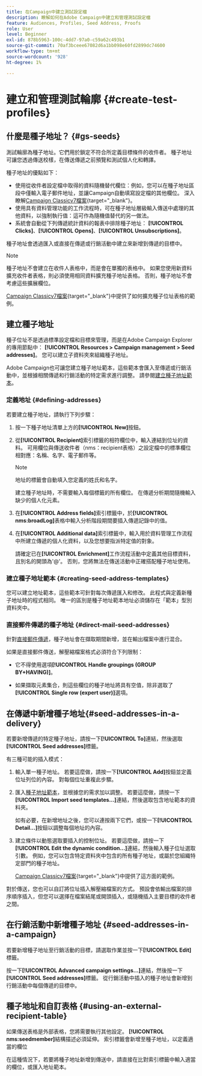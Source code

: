 ```yaml
---
title: 在Campaign中建立測試設定檔
description: 瞭解如何在Adobe Campaign中建立和管理測試設定檔
feature: Audiences, Profiles, Seed Address, Proofs
role: User
level: Beginner
exl-id: 878b5963-100c-4dd7-97a0-c59a62c493b1
source-git-commit: 70af3bceee67082d6a1bb098e60fd2899dc74600
workflow-type: tm+mt
source-wordcount: '928'
ht-degree: 1%

---
```


# 建立和管理測試輪廓 {#create-test-profiles}

## 什麼是種子地址？ {#gs-seeds}

測試輪廓為種子地址。它們用於鎖定不符合所定義目標條件的收件者。 種子地址可讓您透過傳送校樣，在傳送傳遞之前預覽和測試個人化和轉譯。

種子地址的優點如下：

* 使用從收件者設定檔中取得的資料隨機替代欄位：例如，您可以在種子地址區段中僅輸入電子郵件地址，並讓Campaign自動填寫設定檔的其他欄位。 深入瞭解[Campaign Classicv7檔案](https://experienceleague.adobe.com/docs/campaign-classic/using/sending-messages/using-seed-addresses/use-case--selecting-seed-addresses-on-criteria.html){target="_blank"}。
* 使用具有資料管理功能的工作流程時，可在種子地址層級輸入傳送中處理的其他資料，以強制執行值：這可作為隨機值替代的另一做法。
* 系統會自動從下列傳遞統計資料的報表中排除種子地址： **[!UICONTROL Clicks]**、**[!UICONTROL Opens]**、**[!UICONTROL Unsubscriptions]**。

種子地址會透過匯入或直接在傳遞或行銷活動中建立來新增到傳遞的目標中。

>[!NOTE]
>
>種子地址不會建立在收件人表格中，而是會在單獨的表格中。 如果您使用新資料擴充收件者表格，則必須使用相同資料擴充種子地址表格。 否則，種子地址不會考慮這些擴展欄位。
>
>[Campaign Classicv7檔案](https://experienceleague.adobe.com/docs/campaign-classic/using/sending-messages/using-seed-addresses/use-case--selecting-seed-addresses-on-criteria.html){target="_blank"}中提供了如何擴充種子位址表格的範例。

## 建立種子地址

種子位址不是透過標準設定檔和目標來管理，而是在Adobe Campaign Explorer的專用節點中： **[!UICONTROL Resources > Campaign management > Seed addresses]**。 您可以建立子資料夾來組織種子地址。

Adobe Campaign也可讓您建立種子地址範本，這些範本會匯入至傳遞或行銷活動中，並根據相關傳遞和行銷活動的特定需求進行調整。 請參閱[建立種子地址範本](#creating-seed-address-templates)。

### 定義地址 {#defining-addresses}

若要建立種子地址，請執行下列步驟：

1. 按一下種子地址清單上方的&#x200B;**[!UICONTROL New]**&#x200B;按鈕。
1. 從&#x200B;**[!UICONTROL Recipient]**&#x200B;索引標籤的相符欄位中，輸入連結到位址的資料。 可用欄位與傳送收件者（nms：recipient表格）之設定檔中的標準欄位相對應：名稱、名字、電子郵件等。

   >[!NOTE]
   >
   >地址的標籤會自動填入您定義的姓氏和名字。
   >
   >建立種子地址時，不需要輸入每個標籤的所有欄位。 在傳遞分析期間隨機輸入缺少的個人化元素。

1. 在&#x200B;**[!UICONTROL Address fields]**&#x200B;索引標籤中，於&#x200B;**[!UICONTROL nms:broadLog]**&#x200B;表格中輸入分析階段期間要插入傳遞記錄中的值。

1. 在&#x200B;**[!UICONTROL Additional data]**&#x200B;索引標籤中，輸入用於資料管理工作流程中所建立傳遞的個人化資料，以及您想要指派特定值的對象。

   請確定已在&#x200B;**[!UICONTROL Enrichment]**&#x200B;工作流程活動中定義其他目標資料，且別名的開頭為&#39;@&#39;。 否則，您將無法在傳送活動中正確搭配種子地址使用。

### 建立種子地址範本 {#creating-seed-address-templates}

您可以建立地址範本，這些範本可針對每次傳遞匯入和修改。 此程式與定義新種子地址時的程式相同。 唯一的區別是種子地址範本地址必須儲存在「範本」型別資料夾中。

### 直接郵件傳遞的種子地址 {#direct-mail-seed-addresses}

針對[直接郵件傳遞](../send/direct-mail.md)，種子地址會在擷取期間新增，並在輸出檔案中進行混合。

如果是直接郵件傳送，解壓縮檔案格式必須符合下列限制：

* 它不得使用選項&#x200B;**[!UICONTROL Handle groupings (GROUP BY+HAVING)]**。

* 如果擷取元素集合，則這些欄位的種子地址將具有空值，除非選取了&#x200B;**[!UICONTROL Single row (expert user)]**&#x200B;選項。

## 在傳遞中新增種子地址{#seed-addresses-in-a-delivery}

若要新增傳遞的特定種子地址，請按一下&#x200B;**[!UICONTROL To]**&#x200B;連結，然後選取&#x200B;**[!UICONTROL Seed addresses]**&#x200B;標籤。

有三種可能的插入模式：

1. 輸入單一種子地址。  若要這麼做，請按一下&#x200B;**[!UICONTROL Add]**&#x200B;按鈕並定義位址列位的內容。 對每個位址重複此步驟。

1. 匯入[種子地址範本](#creating-seed-address-template)，並根據您的需求加以調整。 若要這麼做，請按一下&#x200B;**[!UICONTROL Import seed templates...]**&#x200B;連結，然後選取包含地址範本的資料夾。

   如有必要，在新增地址之後，您可以連按兩下它們，或按一下&#x200B;**[!UICONTROL Detail...]**&#x200B;按鈕以調整每個地址的內容。

1. 建立條件以動態選取要插入的控制位址。 若要這麼做，請按一下&#x200B;**[!UICONTROL Edit the dynamic condition...]**&#x200B;連結，然後輸入種子位址選取引數。 例如，您可以包含特定資料夾中包含的所有種子地址，或屬於您組織特定部門的種子地址。

   [Campaign Classicv7檔案](https://experienceleague.adobe.com/docs/campaign-classic/using/sending-messages/using-seed-addresses/use-case--selecting-seed-addresses-on-criteria.html){target="_blank"}中提供了這方面的範例。

對於傳送，您也可以自訂將位址插入解壓縮檔案的方式。 預設會依輸出檔案的排序順序插入，但您可以選擇在檔案結尾或開頭插入，或隨機插入主要目標的收件者之間。

## 在行銷活動中新增種子地址 {#seed-addresses-in-a-campaign}

若要新增種子地址至行銷活動的目標，請選取作業並按一下&#x200B;**[!UICONTROL Edit]**&#x200B;標籤。

按一下&#x200B;**[!UICONTROL Advanced campaign settings...]**&#x200B;連結，然後按一下&#x200B;**[!UICONTROL Seed addresses]**&#x200B;標籤。 從行銷活動中插入的種子地址會新增到行銷活動中每個傳遞的目標中。

## 種子地址和自訂表格 {#using-an-external-recipient-table}

如果傳送表格是外部表格，您將需要執行其他設定。 **[!UICONTROL nms:seedmember]**&#x200B;結構描述必須延伸。 索引標籤會新增至種子地址，以定義適當的欄位

在這種情況下，若要將種子地址新增到傳送中，請直接在比對索引標籤中輸入適當的欄位，或匯入地址範本。

<!--The **nms:seedMember** schema extension is [this section](../../configuration/using/seed-addresses.md).-->
